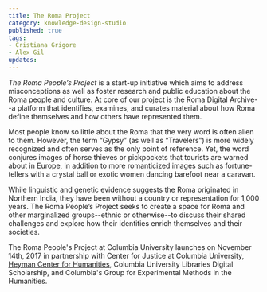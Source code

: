 ```yaml
---
title: The Roma Project
category: knowledge-design-studio
published: true
tags:
- Cristiana Grigore
- Alex Gil
updates:
---
```


*The Roma People’s Project* is a start-up initiative which aims to address 
misconceptions as well as foster research and public education
about the Roma people and culture. At core of our project is the Roma Digital
Archive--a platform that identifies, examines, and curates material about how
Roma define themselves and how others have represented them. 

Most people know so little about the Roma that the very word is often alien to
them. However, the term “Gypsy” (as well as “Travelers”) is more widely
recognized and often serves as the only point of reference. Yet, the word
conjures images of horse thieves or pickpockets that tourists are warned about
in Europe, in addition to more romanticized images such as fortune-tellers
with a crystal ball or exotic women dancing barefoot near a caravan. 

While linguistic and genetic evidence suggests the Roma originated in Northern
India, they have been without a country or representation for 1,000 years. The
Roma People’s Project seeks to create a space for Roma and other marginalized
groups--ethnic or otherwise--to discuss their shared challenges and explore
how their identities enrich themselves and their societies.

The Roma People's Project at Columbia University launches on November 14th,
2017 in partnership with Center for Justice at Columbia University, [Heyman
Center for Humanities](http://heymancenter.org/events/the-roma-peoples-project-launch-and-discussion/),
Columbia University Libraries Digital Scholarship, and Columbia's Group for
Experimental Methods in the Humanities.
